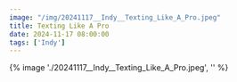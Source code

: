 ```yaml
---
image: "/img/20241117__Indy__Texting_Like_A_Pro.jpeg"
title: Texting Like A Pro 
date: 2024-11-17 08:00:00
tags: ['Indy']
---
```

{% image './20241117__Indy__Texting_Like_A_Pro.jpeg', '' %}